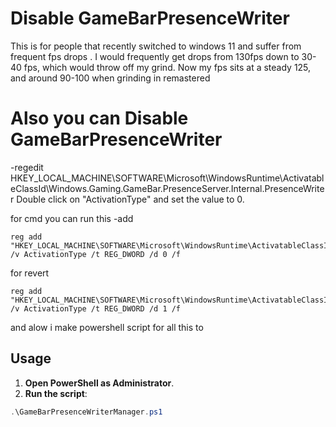 # Disable GameBarPresenceWriter
This is for people that recently switched to windows 11 and suffer from frequent fps drops . I would frequently get drops from 130fps down to 30-40 fps, which would throw off my grind. Now my fps sits at a steady 125, and around 90-100 when grinding in remastered

# Also you can Disable GameBarPresenceWriter 
-regedit 
HKEY_LOCAL_MACHINE\SOFTWARE\Microsoft\WindowsRuntime\ActivatableClassId\Windows.Gaming.GameBar.PresenceServer.Internal.PresenceWriter
Double click on "ActivationType" and set the value to 0.

for cmd you can run this
-add
```
reg add "HKEY_LOCAL_MACHINE\SOFTWARE\Microsoft\WindowsRuntime\ActivatableClassId\Windows.Gaming.GameBar.PresenceServer.Internal.PresenceWriter" /v ActivationType /t REG_DWORD /d 0 /f
```
for revert 
```
reg add "HKEY_LOCAL_MACHINE\SOFTWARE\Microsoft\WindowsRuntime\ActivatableClassId\Windows.Gaming.GameBar.PresenceServer.Internal.PresenceWriter" /v ActivationType /t REG_DWORD /d 1 /f
```

and alow i make powershell script for all this to
## Usage

1. **Open PowerShell as Administrator**.
2. **Run the script**:

```powershell
.\GameBarPresenceWriterManager.ps1
